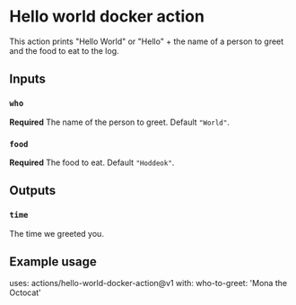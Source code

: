 # Hello world docker action

This action prints "Hello World" or "Hello" + the name of a person to greet and the food to eat to the log.

## Inputs

### `who`

**Required** The name of the person to greet. Default `"World"`.

### `food`

**Required** The food to eat. Default `"Hoddeok"`.

## Outputs

### `time`

The time we greeted you.

## Example usage

uses: actions/hello-world-docker-action@v1
with:
  who-to-greet: 'Mona the Octocat'
